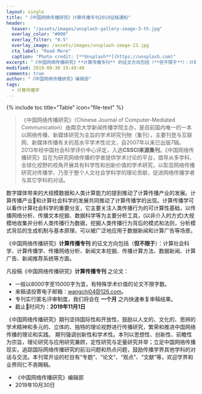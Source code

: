 ```yaml
---
layout: single
title: "《中国网络传播研究》计算传播专刊2019征稿通知"
header:
  teaser: "/assets/images/unsplash-gallery-image-3-th.jpg"
  overlay_color: "#000"
  overlay_filter: "0.5"
  overlay_image: /assets/images/unsplash-image-23.jpg
  cta_label: "Read More"
  caption: "Photo credit: [**Unsplash**](https://unsplash.com)"
excerpt: "《中国网络传播研究》**计算传播专刊** 的征文方向包括（**但不限于**）：计算社会科学、计算传播学、传播网络分析、新闻文本挖掘、传播计算方法、数据新闻、计算广告、新闻推荐系统等方面。截止时间为：**2019年11月1日**"
modified: 2019-09-30 19:49:48
comments: true
author: "《中国网络传播研究》编辑部"
tags:
  - 计算传播学
---
```


{% include toc title="Table" icon="file-text" %}

>《中国网络传播研究》（Chinese Journal of Computer-Mediated Communication）由南京大学新闻传播学院主办，是目前国内唯一的一本以网络传播、新媒体研究为主旨的学术研究刊物（集刊），主要刊登与互联网、新媒体传播有关的高水平学术性论文，自2007年以来已出版7辑。2013年经中国社会科学评价中心评定，入选**CSSCI来源集刊**。《中国网络传播研究》旨在为研究网络传播的学者提供学术讨论的平台，倡导从多学科、全球化视野的视角开展具有科学性和创新价值的学术研究，以彰显网络传播研究对传播学、乃至于整个人文社会学科学的理论贡献，促进网络传播学者与其它学科的对话。


数字媒体带来的大规模数据和人类计算能力的提到推动了计算传播产业的发展。计算传播产业和计算社会科学的发展共同推动了计算传播学的出现。计算传播学可以看作计算社会科学的重要分支，它主要关注人类传播行为的可计算性基础，以传播网络分析、传播文本挖掘、数据科学等为主要分析工具，(以非介入的方式)大规模地收集并分析人类传播行为数据，挖掘人类传播行为背后的模式和法则，分析模式背后的生成机制与基本原理，可以被广泛地应用于数据新闻和计算广告等场景。

《中国网络传播研究》**计算传播专刊** 的征文方向包括（**但不限于**）：计算社会科学、计算传播学、传播网络分析、新闻文本挖掘、传播计算方法、数据新闻、计算广告、新闻推荐系统等方面。


凡投稿《中国网络传播研究》**计算传播专刊** 之论文：
- 一般以8000字至15000字为宜，有特殊学术价值的论文不限字数。
- 来稿请投寄电子邮箱：wangchj04@126.com。
- 专刊实行匿名评审制度，我们将会在 **一个月** 之内快速奉复审稿结果。
- 截止时间为：**2019年11月1日**

《中国网络传播研究》期刊坚持国际性和开放性，鼓励以人文的、文化的、思辨的学术精神和多元的、立体的、独特的理论视野进行传播研究，繁荣和推进中国网络传播的理论和实践。 期刊强调创新性和学术性。本刊以思想性、创新性、前瞻性为宗旨，理论研究与应用研究兼顾，定性研究与定量研究并举；立足中国网络传播现实，追踪国际网络传播研究的前沿问题和热点问题，鼓励传播学界其他学科的对话与交流。本刊常开设的栏目有“专题”、“论文”、“观点”、“文献”等，欢迎学界和业界同仁不吝赐稿。

- 《中国网络传播研究》编辑部
- 2019年10月30日
